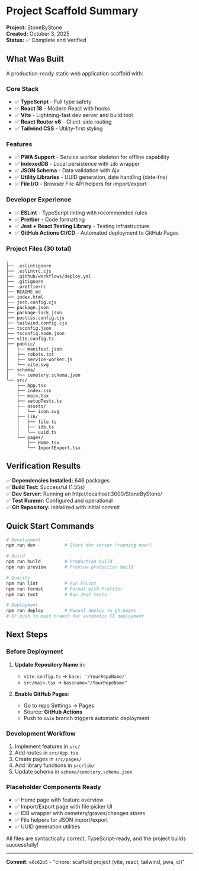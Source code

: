 # Project Scaffold Summary

**Project:** StoneByStone  
**Created:** October 3, 2025  
**Status:** ✅ Complete and Verified

## What Was Built

A production-ready static web application scaffold with:

### Core Stack
- ✅ **TypeScript** - Full type safety
- ✅ **React 18** - Modern React with hooks
- ✅ **Vite** - Lightning-fast dev server and build tool
- ✅ **React Router v6** - Client-side routing
- ✅ **Tailwind CSS** - Utility-first styling

### Features
- ✅ **PWA Support** - Service worker skeleton for offline capability
- ✅ **IndexedDB** - Local persistence with `idb` wrapper
- ✅ **JSON Schema** - Data validation with Ajv
- ✅ **Utility Libraries** - UUID generation, date handling (date-fns)
- ✅ **File I/O** - Browser File API helpers for import/export

### Developer Experience
- ✅ **ESLint** - TypeScript linting with recommended rules
- ✅ **Prettier** - Code formatting
- ✅ **Jest + React Testing Library** - Testing infrastructure
- ✅ **GitHub Actions CI/CD** - Automated deployment to GitHub Pages

### Project Files (30 total)
```
.
├── .eslintignore
├── .eslintrc.cjs
├── .github/workflows/deploy.yml
├── .gitignore
├── .prettierrc
├── README.md
├── index.html
├── jest.config.cjs
├── package.json
├── package-lock.json
├── postcss.config.cjs
├── tailwind.config.cjs
├── tsconfig.json
├── tsconfig.node.json
├── vite.config.ts
├── public/
│   ├── manifest.json
│   ├── robots.txt
│   ├── service-worker.js
│   └── vite.svg
├── schema/
│   └── cemetery.schema.json
└── src/
    ├── App.tsx
    ├── index.css
    ├── main.tsx
    ├── setupTests.ts
    ├── assets/
    │   └── icon.svg
    ├── lib/
    │   ├── file.ts
    │   ├── idb.ts
    │   └── uuid.ts
    └── pages/
        ├── Home.tsx
        └── ImportExport.tsx
```

## Verification Results

✅ **Dependencies Installed:** 646 packages  
✅ **Build Test:** Successful (1.55s)  
✅ **Dev Server:** Running on http://localhost:3000/StoneByStone/  
✅ **Test Runner:** Configured and operational  
✅ **Git Repository:** Initialized with initial commit

## Quick Start Commands

```bash
# Development
npm run dev           # Start dev server (running now!)

# Build
npm run build         # Production build
npm run preview       # Preview production build

# Quality
npm run lint          # Run ESLint
npm run format        # Format with Prettier
npm run test          # Run Jest tests

# Deployment
npm run deploy        # Manual deploy to gh-pages
# Or push to main branch for automatic CI deployment
```

## Next Steps

### Before Deployment
1. **Update Repository Name** in:
   - `vite.config.ts` → `base: '/YourRepoName/'`
   - `src/main.tsx` → `basename="/YourRepoName"`

2. **Enable GitHub Pages**:
   - Go to repo Settings → Pages
   - Source: **GitHub Actions**
   - Push to `main` branch triggers automatic deployment

### Development Workflow
1. Implement features in `src/`
2. Add routes in `src/App.tsx`
3. Create pages in `src/pages/`
4. Add library functions in `src/lib/`
5. Update schema in `schema/cemetery.schema.json`

### Placeholder Components Ready
- ✅ Home page with feature overview
- ✅ Import/Export page with file picker UI
- ✅ IDB wrapper with cemetery/graves/changes stores
- ✅ File helpers for JSON import/export
- ✅ UUID generation utilities

All files are syntactically correct, TypeScript-ready, and the project builds successfully!

---
**Commit:** `e6c62b5` - "chore: scaffold project (vite, react, tailwind, pwa, ci)"
